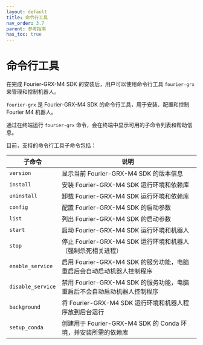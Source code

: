 ```yaml
---
layout: default
title: 命令行工具
nav_order: 3.7
parent: 参考指南
has_toc: true
---
```


# 命令行工具

在完成 Fourier-GRX-M4 SDK 的安装后，用户可以使用命令行工具 `fourier-grx` 来管理和控制机器人。

`fourier-grx` 是 Fourier-GRX-M4 SDK 的命令行工具，用于安装、配置和控制 Fourier M4 机器人。

通过在终端运行 `fourier-grx` 命令，会在终端中显示可用的子命令列表和帮助信息。

目前，支持的命令行工具子命令包括：

| 子命令               | 说明                                             |
|-------------------|------------------------------------------------|
| `version`         | 显示当前 Fourier-GRX-M4 SDK 的版本信息                  |
| `install`         | 安装 Fourier-GRX-M4 SDK 运行环境和依赖库                 |
| `uninstall`       | 卸载 Fourier-GRX-M4 SDK 运行环境和依赖库                 |
| `config`          | 配置 Fourier-GRX-M4 SDK 的启动参数                    |
| `list`            | 列出 Fourier-GRX-M4 SDK 的启动参数                    |
| `start`           | 启动 Fourier-GRX-M4 SDK 运行环境和机器人                 |
| `stop`            | 停止 Fourier-GRX-M4 SDK 运行环境和机器人 （强制杀死相关进程）      |
| `enable_service`  | 启用 Fourier-GRX-M4 SDK 的服务功能，电脑重启后会自动启动机器人控制程序  |
| `disable_service` | 禁用 Fourier-GRX-M4 SDK 的服务功能，电脑重启后不会自动启动机器人控制程序 |
| `background`      | 将 Fourier-GRX-M4 SDK 运行环境和机器人程序放到后台运行          |
| `setup_conda`     | 创建用于 Fourier-GRX-M4 SDK 的 Conda 环境，并安装所需的依赖库   |